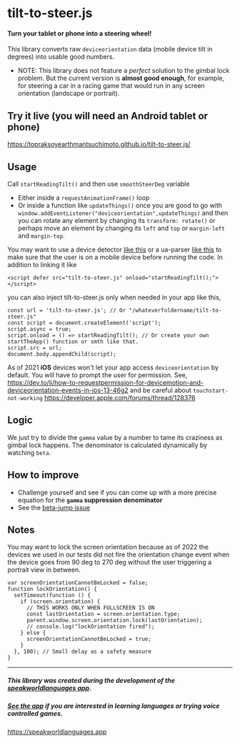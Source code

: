 # tilt-to-steer.js
#### Turn your tablet or phone into a steering wheel!
This library converts raw `deviceorientation` data (mobile device tilt in degrees) into usable good numbers.

- NOTE: This library does not feature a *perfect* solution to the gimbal lock problem. But the current version is **almost good enough**, for example, for steering a car in a racing game that would run in any screen orientation (landscape or portrait).

## **Try it live** (you will need an Android tablet or phone)

https://topraksoyearthmantsuchimoto.github.io/tilt-to-steer.js/

## Usage
Call `startReadingTilt()` and then use `smoothSteerDeg` variable
  - Either inside a `requestAnimationFrame()` loop
  - Or inside a function like `updateThings()` once you are good to go with `window.addEventListener("deviceorientation",updateThings)`
and then you can rotate any element by changing its `transform: rotate()` or perhaps move an element by changing its `left` and `top` or `margin-left` and `margin-top`.  

You may want to use a device detector [like this](https://github.com/PoeHaH/devicedetector) or a ua-parser [like this](https://github.com/faisalman/ua-parser-js) to make sure that the user is on a mobile device before running the code.
In addition to linking it like

    <script defer src="tilt-to-steer.js" onload="startReadingTilt();"></script>

you can also inject tilt-to-steer.js only when needed in your app like this,

    const url = 'tilt-to-steer.js'; // Or "/whateverfoldername/tilt-to-steer.js"
    const script = document.createElement('script');
    script.async = true;
    script.onload = () => startReadingTilt(); // Or create your own startTheApp() function or smth like that.
    script.src = url;
    document.body.appendChild(script);

As of 2021 **iOS** devices won't let your app access `deviceorientation` by default.
You will have to prompt the user for permission.
See,
https://dev.to/li/how-to-requestpermission-for-devicemotion-and-deviceorientation-events-in-ios-13-46g2
and be careful about `touchstart-not-working`
https://developer.apple.com/forums/thread/128376

## Logic
We just try to divide the `gamma` value by a number to tame its craziness as gimbal lock happens. The denominator is calculated dynamically by watching `beta`.

## How to improve
  - Challenge yourself and see if you can come up with a more precise equation for the __`gamma` suppression denominator__
  - See the [beta-jump issue](https://github.com/TopraksoyEarthmanTsuchimoto/tilt-to-steer.js/issues/2)

## Notes
You may want to lock the screen orientation because as of 2022 the devices we used in our tests did not fire the orientation change event when the device goes from 90 deg to 270 deg without the user triggering a portrait view in between.
```
var screenOrientationCannotBeLocked = false;
function lockOrientation() {
  setTimeout(function () {
    if (screen.orientation) {
      // THIS WORKS ONLY WHEN FULLSCREEN IS ON
      const lastOrientation = screen.orientation.type;
      parent.window.screen.orientation.lock(lastOrientation);
      // console.log("lockOrientation fired");
    } else {
      screenOrientationCannotBeLocked = true;
    }
  }, 100); // Small delay as a safety measure
}
```
___
##### This library was created during the development of the [speakworldlanguages app](https://github.com/speakworldlanguages).
##### [See the app](https://speakworldlanguages.app) if you are interested in learning languages or trying voice controlled games.
https://speakworldlanguages.app
